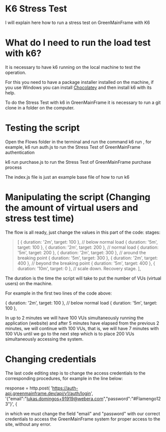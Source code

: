 # K6 Stress Test

I will explain here how to run a stress test on GreenMainFrame with K6

# What do I need to run the load test with k6?

It is necessary to have k6 running on the local machine to test the operation.

For this you need to have a package installer installed on the machine, if you use Windows you can install [Chocolatey](https://chocolatey.org/install) and then install k6 with its help.

To do the Stress Test with k6 in GreenMainFrame it is necessary to run a git clone in a folder on the computer. 

# Testing the script

Open the Flows folder in the terminal and run the command k6 run <filename>, for example, k6 run auth.js to run the Stress Test of GreenMainFrame authentication

k6 run purchase.js to run the Stress Test of GreenMainFrame purchase process
  
The index.js file is just an example base file of how to run k6

# Manipulating the script (Changing the amount of virtual users and stress test time)

The flow is all ready, just change the values in this part of the code: stages: 
  
> [
>        { duration: '2m', target: 100 }, // below normal load
>        { duration: '5m', target: 100 },
>        { duration: '2m', target: 200 }, // normal load
>        { duration: '5m', target: 200 },
>        { duration: '2m', target: 300 }, // around the breaking point
>        { duration: '5m', target: 300 },
>        { duration: '2m', target: 400 }, // beyond the breaking point
>        { duration: '5m', target: 400 },
>        { duration: '10m', target: 0 }, // scale down. Recovery stage.
> ],
  
The duration is the time the script will take to put the number of VUs (virtual users) on the machine.

For example in the first two lines of the code above:
  
{ duration: '2m', target: 100 }, // below normal load
{ duration: '5m', target: 100 },

In up to 2 minutes we will have 100 VUs simultaneously running the application (website) and after 5 minutes have elapsed from the previous 2 minutes, we will continue with 100 VUs, that is, we will have 7 minutes with 100 VUs until we go to the next step which is to place 200 VUs simultaneously accessing the system.
  
# Changing credentials
  
The last code editing step is to change the access credentials to the corresponding procedures, for example in the line below:
  
response = http.post(
'https://auth-api.greenmainframe.dev/api/v1/auth/login',
'{"email":"lukas.domingos+91919@webera.com","password":"#Flamengo123"}',
{
  
in which we must change the field "email" and "password" with our correct credentials to access the GreenMainFrame system for proper access to the site, without any error.
  



